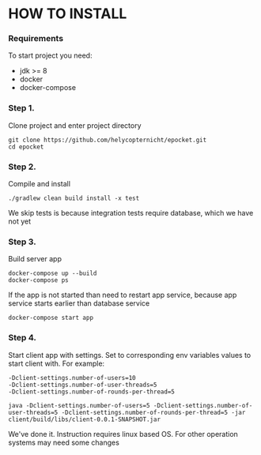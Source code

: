 # HOW TO INSTALL
### Requirements
To start project you need:
 - jdk >= 8
 - docker
 - docker-compose

### Step 1. 
Clone project and enter project directory
```
git clone https://github.com/helycopternicht/epocket.git
cd epocket
```
### Step 2.
Compile and install 
```
./gradlew clean build install -x test
```
We skip tests is because integration tests require database, which we have not yet 

### Step 3. 
Build server app
```
docker-compose up --build
docker-compose ps
```
If the app is not started than need to restart app service, because app service starts earlier than database service
```
docker-compose start app
```

### Step 4.
Start client app with settings.
Set to corresponding env variables values to start client with.
For example:
```
-Dclient-settings.number-of-users=10
-Dclient-settings.number-of-user-threads=5
-Dclient-settings.number-of-rounds-per-thread=5
```

```
java -Dclient-settings.number-of-users=5 -Dclient-settings.number-of-user-threads=5 -Dclient-settings.number-of-rounds-per-thread=5 -jar client/build/libs/client-0.0.1-SNAPSHOT.jar
```
We've done it.
Instruction requires linux based OS. For other operation systems may need some changes